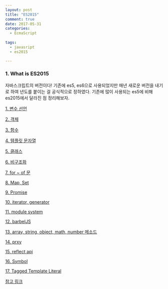 ```yaml
---
layout: post
title: "ES2015"
comment: true
date: 2017-05-31
categories:
  - EcmaScript
  
tags:
  - javasript
  - es2015

---
```


### 1. What is ES2015

  자바스크립트의 버전이다!  기존에 es5, es6으로 사용되었지만 매년 새로운 버전을 내기로 하여 년도를 붙이는 걸 공식적으로 정하였다.
  기존에 많이 사용되는 es5에 비해 es2015에서 달라진 점 정리해보자.
  
  [1. 변수 선언](/ecmascript/2017/06/01/ecmascript-es2015-01.html)
  
  [2. 객체](/ecmascript/2017/06/02/ecmascript-es2015-02.html)
  
  [3. 함수]()
  
  [4. 템플릿 문자열]()

  [5. 클래스]()
  
  [6. 비구조화]()
  
  [7. for ~ of 문]()
  
  [8. Map, Set]()
  
  [9. Promise]()
  
  [10. iterator, generator]()
  
  [11. module system]()
  
  [12. barbelJS]()
  
  [13. array, string, object, math, number 메소드]()
  
  [14. prxy]()
  
  [15. reflect api]()
  
  [16. Symbol]()

  [17. Tagged Template Literal]()
  
  
[참고 링크](https://www.zerocho.com/category/EcmaScript/post/5756d488e9c105aaeb550ea5)
